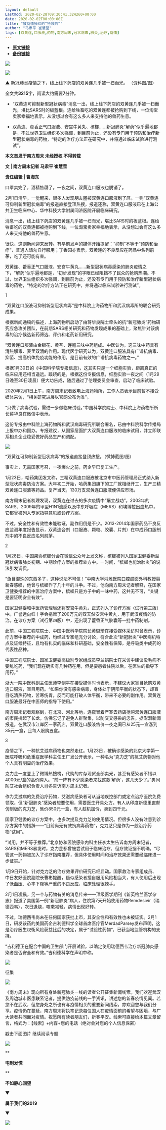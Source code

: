 ```yaml
---
layout: default
Lastmod: 2020-02-28T09:20:41.324260+00:00
date: 2020-02-02T00:00:00Z
title: "被疫情捧红的“特效药”"
author: "马肃平 崔慧莹"
tags: [双黄连,口服液,药物,南方周末,冠状病毒,肺炎,治疗,疫情]
---
```


* [**原文链接**](http://mp.weixin.qq.com/s?__biz=Njk5MTE1&mid=2652403768&idx=1&sn=0cd9c7c930eebea5e427b9d40a896f00&chksm=33d985bc04ae0caa622745e1a0c7444244c0098d1a57725c6374d29c419a960187375878679b#rd)
* [**备份链接**](https://archive.ph/9b5CP)


[![](/images/post/8a9380d1c9d44a084a45f1876dbc4564.jpg)](http://nfh5.sualyee.com/v3/idea/7tCGBrb5)  

![](/images/post/e651ce826213ee050af3263e060696d0.jpg)  

****************▲**************** 新冠肺炎疫情之下，线上线下药店的双黄连几乎被一扫而光。 （资料图/图）

全文共****3215****字，阅读大约需要**7**分钟。

*   “双黄连可抑制新型冠状病毒”消息一出，线上线下药店的双黄连几乎被一扫而光，堪比SARS时的板蓝根。连给牲畜吃的双黄连都被抢购到下线，一位淘宝卖家幸福地表示，从没想过会有这么多人来支持他的兽药生意。
    

*   双黄连、藿香正气口服液、安宫牛黄丸、槟榔……新冠肺炎“解药”似乎遍地都是，不过世界卫生组织多次强调，到目前为止，还没有专门用于预防和治疗新型冠状病毒的药物，“特定的治疗方法正在研究中，并将通过临床试验进行测试”。
    

**本文首发于南方周末 未经授权 不得转载**

  

**文 | 南方周末记者 马肃平 崔慧莹**

**责任编辑 | 曹海东**

  

口罩卖完了，酒精售罄了，一夜之间，双黄连口服液也脱销了。

  

2月1日清早，一觉醒来，很多人发现朋友圈被双黄连口服液刷了屏。一则“双黄连可抑制新型冠状病毒”的报道直接登顶热搜，报道还称，双黄连口服液已在上海公共卫生临床中心、华中科技大学附属同济医院开展临床研究。

  

消息一出，线上线下药店的双黄连几乎被一扫而光，堪比SARS时的板蓝根。连给牲畜吃的双黄连都被抢购到下线，一位淘宝卖家幸福地表示，从没想过会有这么多人来支持他的兽药生意。

  

很快，这则新闻迎来反转。有早前发声的媒体开始提醒：“抑制”不等于“预防和治疗”，普通人请勿自行服用；丁香园亦表示，双黄连的不良反应在药品中名列前茅，吃了还可能有害。

  

双黄连、藿香正气口服液、安宫牛黄丸……新型冠状病毒感染的肺炎疫情之下，“解药”似乎遍地都是，“初步发现”的字眼已经阻挡不了民众的抢购热潮。不过，世界卫生组织多次强调，到目前为止，还没有专门用于预防和治疗新型冠状病毒的药物，“特定的治疗方法正在研究中，并将通过临床试验进行测试”。

  

1

  

“双黄连口服液可抑制新型冠状病毒”是中科院上海药物所和武汉病毒所的联合研究成果。

  

根据新闻通稿的描述，上海药物所启动了由蒋华良院士牵头的抗“新冠肺炎”药物研究应急攻关团队，在前期SARS相关研究和药物发现成果的基础上，聚焦针对该病毒的治疗候选新药筛选、评价和老药新用研究。

  

“双黄连口服液由金银花、黄芩、连翘三味中药组成。中医认为，这三味中药具有清热解毒、表里双清的作用。现代医学研究认为，双黄连口服液具有广谱抗病毒、抑菌、提高机体免疫功能的作用，是目前有效的广谱抗病毒药物之一。”

  

根据1月30日的《中国科学院专报信息》，这其实只是一个细胞实验，距离真正的临床应用还相当遥远。蹊跷的是，根据这份专报信息，细胞实验一夜之间（1月29日晚至30日凌晨）便大功告成，随后通过了伦理委员会审查，启动了临床试验。

  

2020年2月1日上午，南方周末记者致电上海药物所，工作人员表示目前暂不接受媒体采访，“相关研究进展以官网公布为准”。

  

“只做了病毒试验，需进一步做临床试验。”中国科学院院士、中科院上海药物所所长蒋华良在微信中表示。

  

这份专报由中科院上海药物所和武汉病毒研究所联合署名，已由中科院科学传播局上报中办和国办。专报建议，从国家层面扩大双黄连口服液的临床试用，并立即联系相关企业稳妥做好药品生产和调配。

  

![](/images/post/56b58a1254460eb011ec8aa9dedffff0.jpg)

“双黄连可抑制新型冠状病毒”的报道直接登顶热搜。（微博截图/图）  

  

事实上，无需国家号召，一夜爆火之前，药企早已复工生产。

  

1月23日，哈药集团发文称，三精双黄连口服液被北京市中医药管理局正式纳入新型冠状病毒防治方案。大年初二开始，哈药集团旗下的工厂就相继开工，生产三精双黄连口服液等药品。复产当天，130万支双黄连口服液便供应市场。

  

南方周末记者梳理发现，双黄连在过去的多次疫情中“屡立战功”。2003年的SARS、2009年的甲型H1N1流感以及中东呼吸症（MERS）和埃博拉出血热中，它都曾被列入专家指导意见或诊疗方案。

  

不过，安全性和有效性未能验证，副作用倒是不少。2013-2014年国家药品不良反应监测年度报告显示，双黄连合剂（口服液、颗粒、胶囊、片剂）在中成药口服制剂中的不良反应名列前茅。

  

2

  

1月28日，中国果协槟榔分会在微信公众号上发文称，槟榔被列入国家卫健委新型冠状病毒肺炎初期、中期诊疗方案的推荐处方中。一时间，“槟榔也能治肺炎”的说法引发调侃。

  

“鱼目混珠的东西多了，这种说法不可信！”中南大学湘雅医院口腔颌面外科教授翦新春感叹，他曾与槟榔作了几十年的斗争。不过，他向南方周末记者解释，在国家卫健委推荐的中医治疗方案中，槟榔只是方子中的一味中药，这并无不可，“关键是要证明安全有效”。

  

国家卫健委和中医药管理局还将安宫牛黄丸，正式列入了诊疗方案（试行第三版）中。广誉远向红十字会捐赠了200万元的双天然安宫牛黄丸，用于武汉疫情的防治。在诊疗方案（试行第四版）中，还出现了藿香正气胶囊等一批中药制剂。

  

此前，中国工程院院士、中国中医科学院院长黄璐琦在接受媒体采访时曾表示，诊疗方案中推荐的中成药，均经过专家组充分讨论，符合此次“新冠肺炎”中医病机特点及证候特征，且均有扎实的临床和科研基础，安全性有保障，是呼吸类中成药的代表性品种。

  

中国工程院院士、国家卫健委高级别专家组成员李兰娟院士在采访中建议没毛病不要乱吃药，“我们现在确实有几种药在用，但是要患者住院以后，在医生的指导下用药。”

  

浙大一院中医科副主任医师李剑平在接受媒体时也表示，不建议大家盲目抢购双黄连口服液，盲目用药。“如果你没有感染病毒，身体处于阴阳平衡的状态下，却盲目吃清热药物，苦寒伤胃，反而可能打破人体平衡，带来不必要的副作用。双黄连口服液最好在中医师的指导下使用。”

  

南方周末记者观察到，在北京、河北等地，连夜冒着严寒去药店抢购双黄连口服液的市民排起了长龙，仿佛忘记了避免人群聚集，以防交叉感染的忠告。据澎湃新闻报道，在武汉市江岸区一家药店，双黄连口服液售价一夜之间已从25元一盒涨到35元一盒，且每人限购五盒。

  

3

  

疫情之下，一种抗艾滋病药物也突然走红。1月23日，被确诊感染的北京大学第一医院呼吸和危重症医学科主任王广发公开表示，一种名为“克力芝”的抗艾药物对他个人具有明显的治疗效果。

  

克力芝一度登上了微博热搜榜，代购的库存现货全部卖光，甚至有感染者不惜以4000元/盒的高价购入。“前一阵有不少感染者来找这款‘解药’，这几天少了。”男同防艾社会组织负责人肖冬告诉南方周末记者。

  

作为艾滋病的免费治疗药物，艾滋病感染者可从当地疾控部门或定点治疗医院免费领取，但“新冠肺炎”感染者想要使用，需要医生开具处方。有人从印度新德里直邮仿制版的克力芝，售价850元一盒，有人趁机加价，卖到四千元。

  

国家卫健委的诊疗方案中，也多次提及克力芝的使用情况。但很多人没有注意到诊疗方案中的措辞——“目前尚无有效抗病毒药物”，克力芝只是作为一般治疗药物“试用”。

  

“试用，并不等于推荐。”北京协和医院感染内科主任李太生告诉南方周末记者，SARS和MERS暴发时，克力芝都曾被尝试用于临床治疗，但疗效证据不明确。“尽管这一药物被加入了诊疗指南推荐，但具体使用时间和治疗效果还需要经临床进一步证实。”

  

1月9日开始，针对克力芝的治疗效果评价研究已经启动。国家救治专家组成员、中日友好医院副院长曹彬提醒，疑似感染者擅自服用风险相当大，有人使用后出现了低血压、心率下降等严重的不良反应，临床处理很棘手。

  

2月1日凌晨，另一个与药物有关的消息传来——顶级医学期刊《新英格兰医学杂志》报道了美国第一例“新冠肺炎”病人，住院第7天开始使用药物Remdesivir（瑞德西韦），次日退烧，咳嗽减轻，病情出现好转。

  

不过，瑞德西韦尚未在任何国家获批上市，其安全性和有效性也未被证实。2月1日，研发该药的美国药企吉利德科学全球首席医疗官MerdadParsey发布声明，这是治疗医生权衡风险获益比后的决定，属于“试验性药物”，已获当地监管机构的支持。

  

“吉利德正在配合中国的卫生部门开展试验，以确定使用瑞德西韦治疗新冠肺炎感染者是否安全和有效。”吉利德科学在声明中称。

  

![](/images/post/458f0f5b0676eb7f1a31039be5e9fa15.jpg)

征集

  

![](/images/post/6c682736f28f926572665e56db3af054.jpg)

《南方周末》现向所有身处新冠肺炎一线的读者公开征集新闻线索。我们欢迎武汉及周边城市医患联系记者，提供防疫前线的一手资讯，讲述您的新春疫情见闻。若您不在武汉，但您身处之所也有与疫情相关的重要新闻线索，亦欢迎您与我们分享。疫情仍在蔓延，南方周末将执笔记录每位国人在疫情面前的希望与困境，与广大读者共同面对疫情。祝愿所有读者朋友们，新春平安。线索可直接给本篇文章留言，格式为：【线索】+内容+您的电话（绝对会对您的个人信息保密）

  

  

戳击下面图片 继续阅读专题

  

[![](/images/post/4c1172650cff0479d61ef672e19bb2d4.jpg)](http://www.infzm.com/content/174984?from=nfzmwx)

  

  

**

**宅到发慌**

**

**不如静心回望**

▼

**属于我们的2019**

▼

[![](/images/post/ed28d9f68d0e6abfc7398ab879a01f33.jpg)](http://nfh5.sualyee.com/v3/idea/as5Yw6L4)

